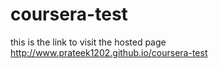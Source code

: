 # coursera-test
this is the link to visit the hosted page http://www.prateek1202.github.io/coursera-test
